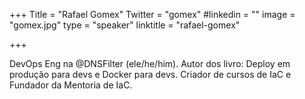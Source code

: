 +++
Title = "Rafael Gomex"
Twitter = "gomex"
#linkedin = ""
image = "gomex.jpg"
type = "speaker"
linktitle = "rafael-gomex"

+++

DevOps Eng na @DNSFilter (ele/he/him). Autor dos livro: Deploy em produção para devs e Docker para devs. Criador de cursos de IaC e Fundador da Mentoria de IaC.

